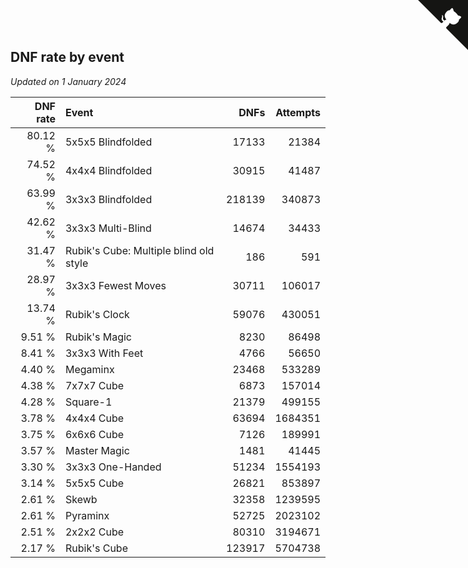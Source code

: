 ## DNF rate by event

*Updated on  1 January 2024*

| DNF rate | Event | DNFs | Attempts |
| ---: | :--- | ---: | ---: |
| 80.12 % | 5x5x5 Blindfolded | 17133 | 21384 |
| 74.52 % | 4x4x4 Blindfolded | 30915 | 41487 |
| 63.99 % | 3x3x3 Blindfolded | 218139 | 340873 |
| 42.62 % | 3x3x3 Multi-Blind | 14674 | 34433 |
| 31.47 % | Rubik's Cube: Multiple blind old style | 186 | 591 |
| 28.97 % | 3x3x3 Fewest Moves | 30711 | 106017 |
| 13.74 % | Rubik's Clock | 59076 | 430051 |
| 9.51 % | Rubik's Magic | 8230 | 86498 |
| 8.41 % | 3x3x3 With Feet | 4766 | 56650 |
| 4.40 % | Megaminx | 23468 | 533289 |
| 4.38 % | 7x7x7 Cube | 6873 | 157014 |
| 4.28 % | Square-1 | 21379 | 499155 |
| 3.78 % | 4x4x4 Cube | 63694 | 1684351 |
| 3.75 % | 6x6x6 Cube | 7126 | 189991 |
| 3.57 % | Master Magic | 1481 | 41445 |
| 3.30 % | 3x3x3 One-Handed | 51234 | 1554193 |
| 3.14 % | 5x5x5 Cube | 26821 | 853897 |
| 2.61 % | Skewb | 32358 | 1239595 |
| 2.61 % | Pyraminx | 52725 | 2023102 |
| 2.51 % | 2x2x2 Cube | 80310 | 3194671 |
| 2.17 % | Rubik's Cube | 123917 | 5704738 |


<a href="https://github.com/jonatanklosko/wca_statistics" class="github-corner" aria-label="View source on Github"><svg width="80" height="80" viewBox="0 0 250 250" style="fill:#151513; color:#fff; position: absolute; top: 0; border: 0; right: 0;" aria-hidden="true"><path d="M0,0 L115,115 L130,115 L142,142 L250,250 L250,0 Z"></path><path d="M128.3,109.0 C113.8,99.7 119.0,89.6 119.0,89.6 C122.0,82.7 120.5,78.6 120.5,78.6 C119.2,72.0 123.4,76.3 123.4,76.3 C127.3,80.9 125.5,87.3 125.5,87.3 C122.9,97.6 130.6,101.9 134.4,103.2" fill="currentColor" style="transform-origin: 130px 106px;" class="octo-arm"></path><path d="M115.0,115.0 C114.9,115.1 118.7,116.5 119.8,115.4 L133.7,101.6 C136.9,99.2 139.9,98.4 142.2,98.6 C133.8,88.0 127.5,74.4 143.8,58.0 C148.5,53.4 154.0,51.2 159.7,51.0 C160.3,49.4 163.2,43.6 171.4,40.1 C171.4,40.1 176.1,42.5 178.8,56.2 C183.1,58.6 187.2,61.8 190.9,65.4 C194.5,69.0 197.7,73.2 200.1,77.6 C213.8,80.2 216.3,84.9 216.3,84.9 C212.7,93.1 206.9,96.0 205.4,96.6 C205.1,102.4 203.0,107.8 198.3,112.5 C181.9,128.9 168.3,122.5 157.7,114.1 C157.9,116.9 156.7,120.9 152.7,124.9 L141.0,136.5 C139.8,137.7 141.6,141.9 141.8,141.8 Z" fill="currentColor" class="octo-body"></path></svg></a><style>.github-corner:hover .octo-arm{animation:octocat-wave 560ms ease-in-out}@keyframes octocat-wave{0%,100%{transform:rotate(0)}20%,60%{transform:rotate(-25deg)}40%,80%{transform:rotate(10deg)}}@media (max-width:500px){.github-corner:hover .octo-arm{animation:none}.github-corner .octo-arm{animation:octocat-wave 560ms ease-in-out}}</style>
